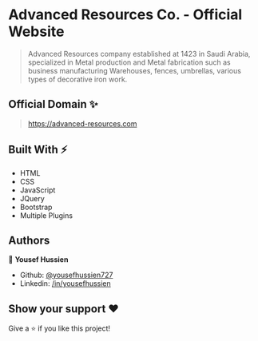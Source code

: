 # Advanced Resources Co. - Official Website
> Advanced Resources company established at 1423 in Saudi Arabia, specialized in Metal production and Metal fabrication such as business manufacturing Warehouses, fences, umbrellas, various types of decorative iron work.

## Official Domain ✨
> https://advanced-resources.com

## Built With ⚡️
- HTML
- CSS
- JavaScript
- JQuery
- Bootstrap
- Multiple Plugins

## Authors
👤 **Yousef Hussien**
- Github: [@yousefhussien727](https://github.com/yousefhussien727)
- Linkedin: [/in/yousefhussien](https://www.linkedin.com/in/yousefhussien/)

## Show your support ❤
Give a ⭐️ if you like this project!
